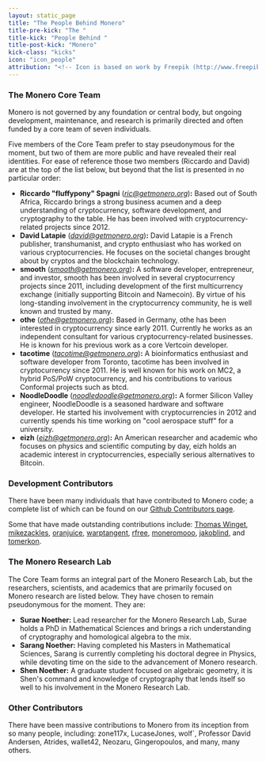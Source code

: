 ```yaml
---
layout: static_page
title: "The People Behind Monero"
title-pre-kick: "The "
title-kick: "People Behind "
title-post-kick: "Monero"
kick-class: "kicks"
icon: "icon_people"
attribution: "<!-- Icon is based on work by Freepik (http://www.freepik.com) and is licensed under Creative Commons BY 3.0 -->"
---
```


### The Monero Core Team

Monero is not governed by any foundation or central body, but ongoing development, maintenance, and research is primarily directed and often funded by a core team of seven individuals.

Five members of the Core Team prefer to stay pseudonymous for the moment, but two of them are more public and have revealed their real identities. For ease of reference those two members (Riccardo and David) are at the top of the list below, but beyond that the list is presented in no particular order:

- **Riccardo "fluffypony" Spagni** (*ric@getmonero.org*)**:** Based out of South Africa, Riccardo brings a strong business acumen and a deep understanding of cryptocurrency, software development, and cryptography to the table. He has been involved with cryptocurrency-related projects since 2012.
- **David Latapie** (*david@getmonero.org*)**:** David Latapie is a French publisher, transhumanist, and crypto enthusiast who has worked on various cryptocurrencies. He focuses on the societal changes brought about by cryptos and the blockchain technology.
- **smooth** (*smooth@getmonero.org*)**:** A software developer, entrepreneur, and investor, smooth has been involved in several cryptocurrency projects since 2011, including development of the first multicurrency exchange (initially supporting Bitcoin and Namecoin). By virtue of his long-standing involvement in the cryptocurrency community, he is well known and trusted by many.
- **othe** (*othe@getmonero.org*)**:** Based in Germany, othe has been interested in cryptocurrency since early 2011. Currently he works as an independent consultant for various cryptocurrency-related businesses. He is known for his previous work as a core Vertcoin developer.
- **tacotime** (*tacotime@getmonero.org*)**:** A bioinformatics enthusiast and software developer from Toronto, tacotime has been involved in cryptocurrency since 2011. He is well known for his work on MC2, a hybrid PoS/PoW cryptocurrency, and his contributions to various Conformal projects such as btcd.
- **NoodleDoodle** (*noodledoodle@getmonero.org*)**:** A former Silicon Valley engineer, NoodleDoodle is a seasoned hardware and software developer. He started his involvement with cryptocurrencies in 2012 and currently spends his time working on "cool aerospace stuff" for a university.
- **eizh** (*eizh@getmonero.org*)**:** An American researcher and academic who focuses on physics and scientific computing by day, eizh holds an academic interest in cryptocurrencies, especially serious alternatives to Bitcoin.

### Development Contributors

There have been many individuals that have contributed to Monero code; a complete list of which can be found on our [Github Contributors page](https://github.com/monero-project/bitmonero/graphs/contributors).

Some that have made outstanding contributions include: [Thomas Winget](https://github.com/tewinget), [mikezackles](https://github.com/mikezackles), [oranjuice](https://github.com/oranjuice), [warptangent](https://github.com/warptangent), [rfree](https://github.com/rfree2monero), [moneromooo](http://github.com/moneromooo-monero/bitmonero/branches), [jakoblind](https://github.com/jakoblind), and [tomerkon](https://github.com/tomerkon).

### The Monero Research Lab

The Core Team forms an integral part of the Monero Research Lab, but the researchers, scientists, and academics that are primarily focused on Monero research are listed below. They have chosen to remain pseudonymous for the moment. They are:

- **Surae Noether:** Lead researcher for the Monero Research Lab, Surae holds a PhD in Mathematical Sciences and brings a rich understanding of cryptography and homological algebra to the mix.
- **Sarang Noether:** Having completed his Masters in Mathematical Sciences, Sarang is currently completing his doctoral degree in Physics, while devoting time on the side to the advancement of Monero research.
- **Shen Noether:** A graduate student focused on algebraic geometry, it is Shen's command and knowledge of cryptography that lends itself so well to his involvement in the Monero Research Lab.

### Other Contributors

There have been massive contributions to Monero from its inception from so many people, including: zone117x, LucaseJones, wolf`, Professor David Andersen, Atrides, wallet42, Neozaru, Gingeropoulos, and many, many others.
